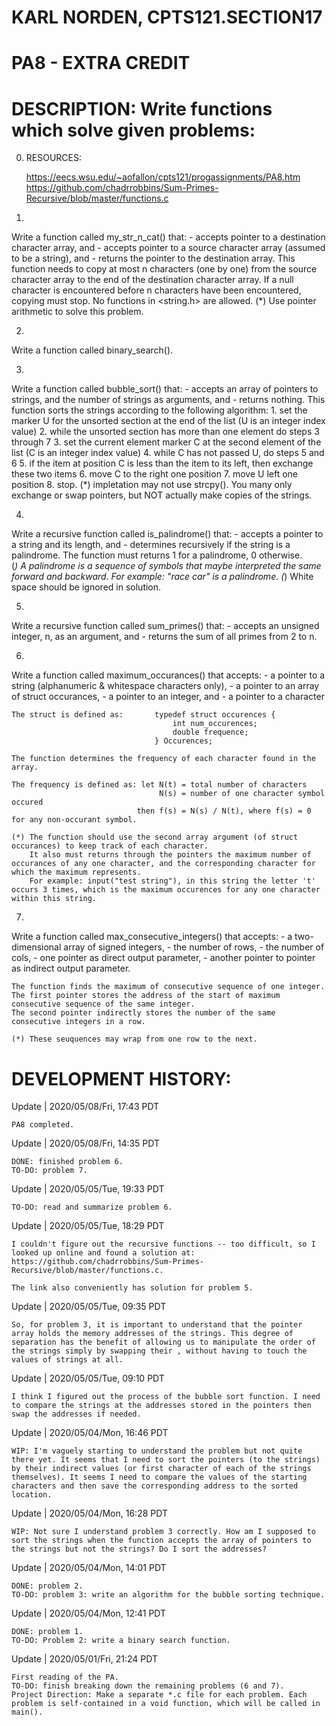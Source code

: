 # KARL NORDEN, CPTS121.SECTION17
# PA8 - EXTRA CREDIT

# DESCRIPTION: Write functions which solve given problems:
0. RESOURCES:

    https://eecs.wsu.edu/~aofallon/cpts121/progassignments/PA8.htm
    https://github.com/chadrrobbins/Sum-Primes-Recursive/blob/master/functions.c

1. 

Write a function called my_str_n_cat() that:     - accepts pointer to a destination character array, and
                                                    - accepts pointer to a source character array (assumed to be a string), and
                                                    - returns the pointer to the destination array.
        This function needs to copy at most n characters (one by one) from the source character array to the end of the destination character array.
        If a null character is encountered before n characters have been encountered, copying must stop.
        No functions in <string.h> are allowed.
    (*) Use pointer arithmetic to solve this problem.

2. 

Write a function called binary_search().

3. 

Write a function called bubble_sort() that:      - accepts an array of pointers to strings, and the number of strings as arguments, and
                                                    - returns nothing.
        This function sorts the strings according to the following algorithm:
        1. set the marker U for the unsorted section at the end of the list (U is an integer index value)
        2. while the unsorted section has more than one element do steps 3 through 7
        3.      set the current element marker C at the second element of the list (C is an integer index value)
        4.      while C has not passed U, do steps 5 and 6
        5.          if the item at position C is less than the item to its left, then exchange these two items
        6.          move C to the right one position
        7.      move U left one position
        8. stop.
    (*) impletation may not use strcpy(). You many only exchange or swap pointers, but NOT actually make copies of the strings.

4. 

Write a recursive function called is_palindrome() that:  - accepts a pointer to a string and its length, and
                                                            - determines recursively if the string is a palindrome.
        The function must returns 1 for a palindrome, 0 otherwise.    
    (*) A palindrome is a sequence of symbols that maybe interpreted the same forward and backward.
        For example: "race car" is a palindrome.
    (*) White space should be ignored in solution.

5. 

Write a recursive function called sum_primes() that:     - accepts an unsigned integer, n, as an argument, and
                                                            - returns the sum of all primes from 2 to n.

6. 

Write a function called maximum_occurances() that accepts:  - a pointer to a string (alphanumeric & whitespace characters only),
                                                               - a pointer to an array of struct occurances,
                                                               - a pointer to an integer, and
                                                               - a pointer to a character
    
    The struct is defined as:       typedef struct occurences {
                                        int num_occurences;
                                        double frequence;
                                    } Occurences;

    The function determines the frequency of each character found in the array.

    The frequency is defined as: let N(t) = total number of characters
                                     N(s) = number of one character symbol occured
                                then f(s) = N(s) / N(t), where f(s) = 0 for any non-occurant symbol.
    
    (*) The function should use the second array argument (of struct occurances) to keep track of each character.
        It also must returns through the pointers the maximum number of occurances of any one character, and the corresponding character for which the maximum represents.
        For example: input("test string"), in this string the letter 't' occurs 3 times, which is the maximum occurences for any one character within this string.
        
7. 

Write a function called max_consecutive_integers() that accepts: - a two-dimensional array of signed integers,
                                                                    - the number of rows,
                                                                    - the number of cols,
                                                                    - one pointer as direct output parameter,
                                                                    - another pointer to pointer as indirect output parameter.

    The function finds the maximum of consecutive sequence of one integer.
    The first pointer stores the address of the start of maximum consecutive sequence of the same integer.
    The second pointer indirectly stores the number of the same consecutive integers in a row.

    (*) These seuquences may wrap from one row to the next.


# DEVELOPMENT HISTORY:
Update | 2020/05/08/Fri, 17:43 PDT

    PA8 completed.
    
Update | 2020/05/08/Fri, 14:35 PDT

    DONE: finished problem 6.
    TO-DO: problem 7.

Update | 2020/05/05/Tue, 19:33 PDT

    TO-DO: read and summarize problem 6.
    
Update | 2020/05/05/Tue, 18:29 PDT

    I couldn't figure out the recursive functions -- too difficult, so I looked up online and found a solution at: https://github.com/chadrrobbins/Sum-Primes-Recursive/blob/master/functions.c.

    The link also conveniently has solution for problem 5.

Update | 2020/05/05/Tue, 09:35 PDT

    So, for problem 3, it is important to understand that the pointer array holds the memory addresses of the strings. This degree of separation has the benefit of allowing us to manipulate the order of the strings simply by swapping their , without having to touch the values of strings at all.

Update | 2020/05/05/Tue, 09:10 PDT

    I think I figured out the process of the bubble sort function. I need to compare the strings at the addresses stored in the pointers then swap the addresses if needed.

Update | 2020/05/04/Mon, 16:46 PDT

    WIP: I'm vaguely starting to understand the problem but not quite there yet. It seems that I need to sort the pointers (to the strings) by their indirect values (or first character of each of the strings themselves). It seems I need to compare the values of the starting characters and then save the corresponding address to the sorted location.
    
Update | 2020/05/04/Mon, 16:28 PDT

    WIP: Not sure I understand problem 3 correctly. How am I supposed to sort the strings when the function accepts the array of pointers to the strings but not the strings? Do I sort the addresses?

Update | 2020/05/04/Mon, 14:01 PDT

    DONE: problem 2.
    TO-DO: problem 3: write an algorithm for the bubble sorting technique.

Update | 2020/05/04/Mon, 12:41 PDT

    DONE: problem 1.
    TO-DO: Problem 2: write a binary search function.

Update | 2020/05/01/Fri, 21:24 PDT

    First reading of the PA.
    TO-DO: finish breaking down the remaining problems (6 and 7).
    Project Direction: Make a separate *.c file for each problem. Each problem is self-contained in a void function, which will be called in main().